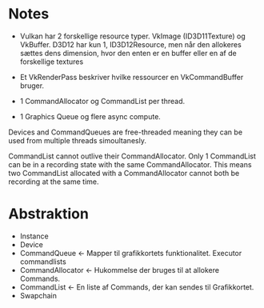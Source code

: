 # Notes

- Vulkan har 2 forskellige resource typer. VkImage (ID3D11Texture) og VkBuffer. D3D12 har kun 1, ID3D12Resource, men når den allokeres sættes dens dimension, hvor den enten er en buffer eller en af de forskellige textures

- Et VkRenderPass beskriver hvilke ressourcer en VkCommandBuffer bruger.
- 1 CommandAllocator og CommandList per thread.
- 1 Graphics Queue og flere async compute.

Devices and CommandQueues are free-threaded meaning they can be used from multiple threads simoultanesly. 

CommandList cannot outlive their CommandAllocator.
Only 1 CommandList can be in a recording state with the same CommandAllocator. This means two CommandList allocated with a CommandAllocator cannot both be recording at the same time.

# Abstraktion

- Instance
- Device
- CommandQueue <- Mapper til grafikkortets funktionalitet. Executor commandlists
- CommandAllocator <- Hukommelse der bruges til at allokere Commands.
- CommandList <- En liste af Commands, der kan sendes til Grafikkortet.
- Swapchain